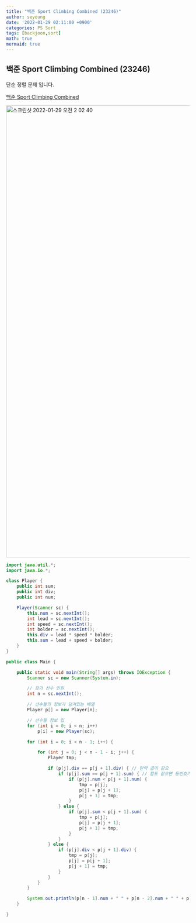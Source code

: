 ```yaml
---
title: "백준 Sport Climbing Combined (23246)"
author: seyoung
date: '2022-01-29 02:11:00 +0900'
categories: PS Sort
tags: [backjoon,sort]
math: true
mermaid: true
---
```



## 백준 Sport Climbing Combined (23246)
단순 정렬 문제 입니다. 

<a href = "https://www.acmicpc.net/problem/23246" > 백준 Sport Climbing Combined </a>

<img width="1236" alt="스크린샷 2022-01-29 오전 2 02 40" src="https://user-images.githubusercontent.com/54762273/151589932-183799db-20fe-429c-aed9-cdc5037559ae.png">


```java
import java.util.*;
import java.io.*;

class Player {
	public int sum;
	public int div;
	public int num;

	Player(Scanner sc) {
		this.num = sc.nextInt();
		int lead = sc.nextInt();
		int speed = sc.nextInt();
		int bolder = sc.nextInt();
		this.div = lead * speed * bolder;
		this.sum = lead + speed + bolder;
	}
}

public class Main {

	public static void main(String[] args) throws IOException {
		Scanner sc = new Scanner(System.in);

		// 참가 선수 인원
		int n = sc.nextInt();

		// 선수들의 정보가 담겨있는 배열
		Player p[] = new Player[n];

		// 선수들 정보 입
		for (int i = 0; i < n; i++)
			p[i] = new Player(sc);

		for (int i = 0; i < n - 1; i++) {

			for (int j = 0; j < n - 1 - i; j++) {
				Player tmp;

				if (p[j].div == p[j + 1].div) { // 만약 곱이 같으
					if (p[j].sum == p[j + 1].sum) { // 합도 같으면 등번호가 낮은 선수가 이김
						if (p[j].num < p[j + 1].num) {
							tmp = p[j];
							p[j] = p[j + 1];
							p[j + 1] = tmp;
						}
					} else {
						if (p[j].sum < p[j + 1].sum) {
							tmp = p[j];
							p[j] = p[j + 1];
							p[j + 1] = tmp;
						}
					}
				} else {
					if (p[j].div < p[j + 1].div) {
						tmp = p[j];
						p[j] = p[j + 1];
						p[j + 1] = tmp;
					}
				}
			}
		}

		System.out.println(p[n - 1].num + " " + p[n - 2].num + " " + p[n - 3].num);
	}

}


```

